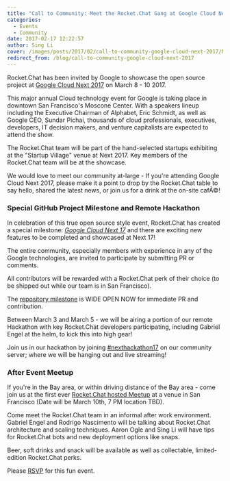 ```yaml
---
title: "Call to Community: Meet the Rocket.Chat Gang at Google Cloud Next 2017"
categories:
  - Events
  - Community
date: 2017-02-17 12:22:57
author: Sing Li
cover: /images/posts/2017/02/call-to-community-google-cloud-next-2017/Next17-1.jpg
redirect_from: /blog/call-to-community-google-cloud-next-2017
---
```

Rocket.Chat has been invited by Google to showcase the open source project at [Google Cloud Next 2017](https://cloudnext.withgoogle.com/) on March 8 - 10 2017.

This major annual Cloud technology event for Google is taking place in downtown San Francisco's Moscone Center. With a speakers lineup including the Executive Chairman of Alphabet, Eric Schmidt, as well as Google CEO, Sundar Pichai, thousands of cloud professionals, executives, developers, IT decision makers, and venture capitalists are expected to attend the show.

The Rocket.Chat team will be part of the hand-selected startups exhibiting at the "Startup Village" venue at Next 2017\. Key members of the Rocket.Chat team will be at the showcase.

We would love to meet our community at-large - If you're attending Google Cloud Next 2017, please make it a point to drop by the Rocket.Chat table to say hello, shared the latest news, or join us for a drink at the on-site cafÃ©!

### Special GitHub Project Milestone and Remote Hackathon

In celebration of this true open source style event, Rocket.Chat has created a special milestone: _[Google Cloud Next 17](https://github.com/RocketChat/Rocket.Chat/milestone/64)_ and there are exciting new features to be completed and showcased at Next 17!

The entire community, especially members with experience in any of the Google technologies, are invited to participate by submitting PR or comments.

All contributors will be rewarded with a Rocket.Chat perk of their choice (to be shipped out while our team is in San Francisco).

The [repository milestone](https://github.com/RocketChat/Rocket.Chat/milestone/64) is WIDE OPEN NOW for immediate PR and contribution.

Between March 3 and March 5 - we will be airing a portion of our remote Hackathon with key Rocket.Chat developers participating, including Gabriel Engel at the helm, to kick this into high gear!

Join us in our hackathon by joining [#nexthackathon17](https://open.rocket.chat/channel/nexthackathon17) on our community server; where we will be hanging out and live streaming!

### After Event Meetup

If you're in the Bay area, or within driving distance of the Bay area - come join us at the first ever [Rocket.Chat hosted Meetup](https://www.meetup.com/Rocket-Chat-San-Francisco-Bay-Area/events/237858761/) at a venue in San Francisco (Date will be March 10th, 7 PM location TBD).

Come meet the Rocket.Chat team in an informal after work environment. Gabriel Engel and Rodrigo Nascimento will be talking about Rocket.Chat architecture and scaling techniques. Aaron Ogle and Sing Li will have tips for Rocket.Chat bots and new deployment options like snaps.

Beer, soft drinks and snack will be available as well as collectable, limited-edition Rocket.Chat perks.

Please [RSVP](https://www.meetup.com/Rocket-Chat-San-Francisco-Bay-Area/events/237858761/) for this fun event.
